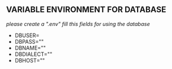 ## VARIABLE ENVIRONMENT FOR DATABASE
*please create a ".env" fill this fields for using the database*

- DBUSER=
- DBPASS=""
- DBNAME=""
- DBDIALECT=""
- DBHOST=""